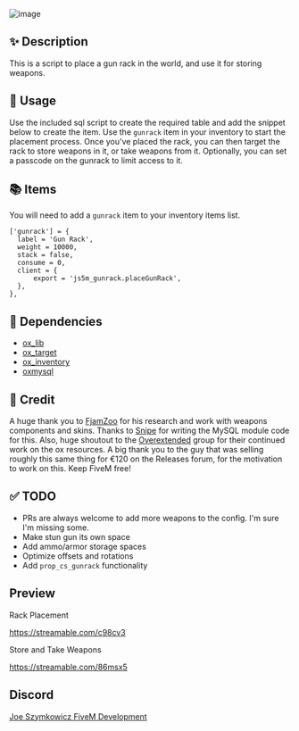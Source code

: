 ![image](https://github.com/JoeSzymkowiczFiveM/js5m_gunrack/assets/70592880/2bf98aaa-6a64-4bad-b905-38d7dad4d09f)
## ✨ Description
This is a script to place a gun rack in the world, and use it for storing weapons.

## 👀 Usage
Use the included sql script to create the required table and add the snippet below to create the item. Use the `gunrack` item in your inventory to start the placement process. Once you've placed the rack, you can then target the rack to store weapons in it, or take weapons from it. Optionally, you can set a passcode on the gunrack to limit access to it.

## 📚 Items
You will need to add a `gunrack` item to your inventory items list.

```
['gunrack'] = {
  label = 'Gun Rack',
  weight = 10000,
  stack = false,
  consume = 0,
  client = {
      export = 'js5m_gunrack.placeGunRack',
  },
},
```

## 🔗 Dependencies
- [ox_lib](https://github.com/overextended/ox_lib)
- [ox_target](https://github.com/overextended/ox_target)
- [ox_inventory](https://github.com/overextended/ox_inventory)
- [oxmysql](https://github.com/overextended/oxmysql)

## 👐 Credit
A huge thank you to [FjamZoo](https://github.com/FjamZoo) for his research and work with weapons components and skins. Thanks to [Snipe](https://github.com/pushkart2) for writing the MySQL module code for this. Also, huge shoutout to the [Overextended](https://github.com/overextended) group for their continued work on the ox resources. A big thank you to the guy that was selling roughly this same thing for €120 on the Releases forum, for the motivation to work on this. Keep FiveM free!


## ✅ TODO
- PRs are always welcome to add more weapons to the config. I'm sure I'm missing some.
- Make stun gun its own space
- Add ammo/armor storage spaces
- Optimize offsets and rotations
- Add `prop_cs_gunrack` functionality


## Preview
Rack Placement

https://streamable.com/c98cv3

Store and Take Weapons

https://streamable.com/86msx5

## Discord
[Joe Szymkowicz FiveM Development](https://discord.gg/5vPGxyCB4z)
